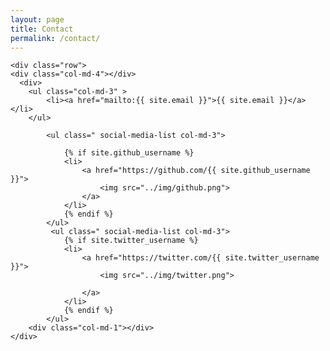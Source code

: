 ```yaml
---
layout: page
title: Contact
permalink: /contact/
---
```

<div class="wrapper">

    <div class="row">
    <div class="col-md-4"></div>
      <div>
        <ul class="col-md-3" >
            <li><a href="mailto:{{ site.email }}">{{ site.email }}</a></li>
        </ul>
     
            <ul class=" social-media-list col-md-3">

                {% if site.github_username %}
                <li>
                    <a href="https://github.com/{{ site.github_username }}">
                        <img src="../img/github.png">
                    </a>
                </li>
                {% endif %}
            </ul>
             <ul class=" social-media-list col-md-3">
                {% if site.twitter_username %}
                <li>
                    <a href="https://twitter.com/{{ site.twitter_username }}">
                        <img src="../img/twitter.png">

                    </a>
                </li>
                {% endif %}
            </ul>
        <div class="col-md-1"></div>
    </div>
        
</div>